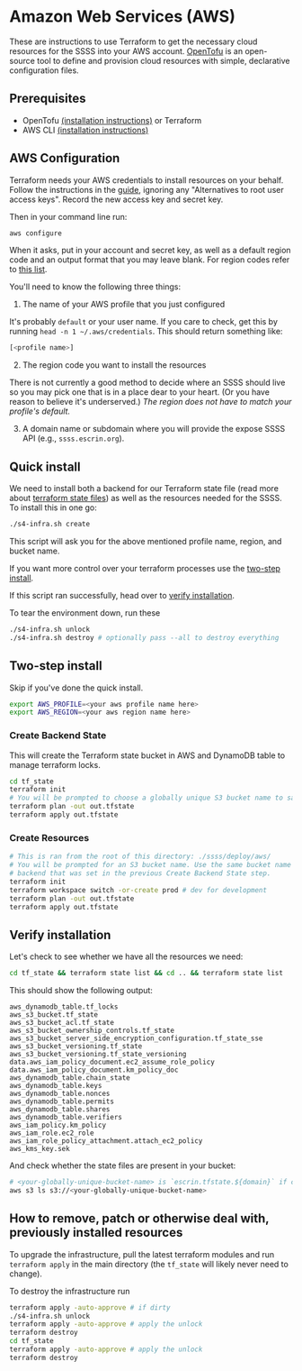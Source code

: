 # Amazon Web Services (AWS)

These are instructions to use Terraform to get the necessary cloud resources for the SSSS into your
AWS account. [OpenTofu](https://opentofu.org) is an open-source tool to define and provision cloud
resources with simple, declarative configuration files.

## Prerequisites

- OpenTofu [(installation instructions)](https://opentofu.org/docs/intro/install/) or Terraform
- AWS CLI
  [(installation instructions)](https://docs.aws.amazon.com/cli/latest/userguide/getting-started-install.html)

## AWS Configuration

Terraform needs your AWS credentials to install resources on your behalf. Follow the instructions in
the [guide](https://docs.aws.amazon.com/IAM/latest/UserGuide/id_root-user_manage_add-key.html#),
ignoring any "Alternatives to root user access keys". Record the new access key and secret key.

Then in your command line run:

```sh
aws configure
```

When it asks, put in your account and secret key, as well as a default region code and an output
format that you may leave blank. For region codes refer to
[this list](https://www.aws-services.info/regions.html).

You'll need to know the following three things:

1. The name of your AWS profile that you just configured

It's probably `default` or your user name. If you care to check, get this by running
`head -n 1 ~/.aws/credentials`. This should return something like:

```sh
[<profile name>]
```

2. The region code you want to install the resources

There is not currently a good method to decide where an SSSS should live so you may pick one that is
in a place dear to your heart. (Or you have reason to believe it's underserved.) _The region does
not have to match your profile's default._

3. A domain name or subdomain where you will provide the expose SSSS API (e.g., `ssss.escrin.org`).

## Quick install

We need to install both a backend for our Terraform state file (read more about
[terraform state files](https://www.pluralsight.com/resources/blog/cloud/what-is-terraform-state))
as well as the resources needed for the SSSS. To install this in one go:

```sh
./s4-infra.sh create
```

This script will ask you for the above mentioned profile name, region, and bucket name.

If you want more control over your terraform processes use the
[two-step install](#two-step-install).

If this script ran successfully, head over to [verify installation](#verify-installation).

To tear the environment down, run these

```sh
./s4-infra.sh unlock
./s4-infra.sh destroy # optionally pass --all to destroy everything
```

## Two-step install

Skip if you've done the quick install.

```sh
export AWS_PROFILE=<your aws profile name here>
export AWS_REGION=<your aws region name here>
```

### Create Backend State

This will create the Terraform state bucket in AWS and DynamoDB table to manage terraform locks.

```sh
cd tf_state
terraform init
# You will be prompted to choose a globally unique S3 bucket name to save the Terraform state.
terraform plan -out out.tfstate
terraform apply out.tfstate
```

### Create Resources

```sh
# This is ran from the root of this directory: ./ssss/deploy/aws/
# You will be prompted for an S3 bucket name. Use the same bucket name for the
# backend that was set in the previous Create Backend State step.
terraform init
terraform workspace switch -or-create prod # dev for development
terraform plan -out out.tfstate
terraform apply out.tfstate
```

## Verify installation

Let's check to see whether we have all the resources we need:

```sh
cd tf_state && terraform state list && cd .. && terraform state list
```

This should show the following output:

```
aws_dynamodb_table.tf_locks
aws_s3_bucket.tf_state
aws_s3_bucket_acl.tf_state
aws_s3_bucket_ownership_controls.tf_state
aws_s3_bucket_server_side_encryption_configuration.tf_state_sse
aws_s3_bucket_versioning.tf_state
aws_s3_bucket_versioning.tf_state_versioning
data.aws_iam_policy_document.ec2_assume_role_policy
data.aws_iam_policy_document.km_policy_doc
aws_dynamodb_table.chain_state
aws_dynamodb_table.keys
aws_dynamodb_table.nonces
aws_dynamodb_table.permits
aws_dynamodb_table.shares
aws_dynamodb_table.verifiers
aws_iam_policy.km_policy
aws_iam_role.ec2_role
aws_iam_role_policy_attachment.attach_ec2_policy
aws_kms_key.sek
```

And check whether the state files are present in your bucket:

```sh
# <your-globally-unique-bucket-name> is `escrin.tfstate.${domain}` if created using the script
aws s3 ls s3://<your-globally-unique-bucket-name>
```

## How to remove, patch or otherwise deal with, previously installed resources

To upgrade the infrastructure, pull the latest terraform modules and run `terraform apply` in the
main directory (the `tf_state` will likely never need to change).

To destroy the infrastructure run

```sh
terraform apply -auto-approve # if dirty
./s4-infra.sh unlock
terraform apply -auto-approve # apply the unlock
terraform destroy
cd tf_state
terraform apply -auto-approve # apply the unlock
terraform destroy
```
